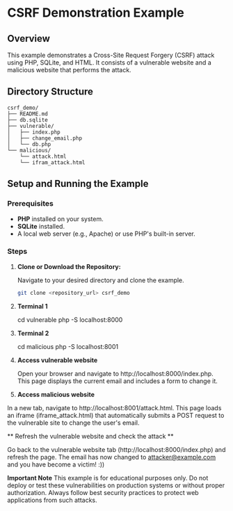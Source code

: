 # CSRF Demonstration Example

## Overview

This example demonstrates a Cross-Site Request Forgery (CSRF) attack using PHP, SQLite, and HTML. It consists of a vulnerable website and a malicious website that performs the attack.

## Directory Structure
```
csrf_demo/
├── README.md
├── db.sqlite
├── vulnerable/
│   ├── index.php
│   ├── change_email.php
│   └── db.php
└── malicious/
    └── attack.html
    └── ifram_attack.html
```
## Setup and Running the Example

### Prerequisites

- **PHP** installed on your system.
- **SQLite** installed.
- A local web server (e.g., Apache) or use PHP's built-in server.

### Steps

1. **Clone or Download the Repository:**

   Navigate to your desired directory and clone the example.

   ```bash
   git clone <repository_url> csrf_demo

2. **Terminal 1**

    cd vulnerable
    php -S localhost:8000
	
3. **Terminal 2**

	cd malicious
	php -S localhost:8001
	
4. **Access vulnerable website**

	Open your browser and navigate to http://localhost:8000/index.php. This page displays the current email and includes a form to change it.

5. **Access malicious website**

In a new tab, navigate to http://localhost:8001/attack.html. This page loads an iframe (iframe_attack.html) that automatically submits a POST request to the vulnerable site to change the user's email.

** Refresh the vulnerable website and check the attack **

Go back to the vulnerable website tab (http://localhost:8000/index.php) and refresh the page. The email has now changed to attacker@example.com and you have become a victim! :))

**Important Note**
This example is for educational purposes only. Do not deploy or test these vulnerabilities on production systems or without proper authorization. Always follow best security practices to protect web applications from such attacks.

